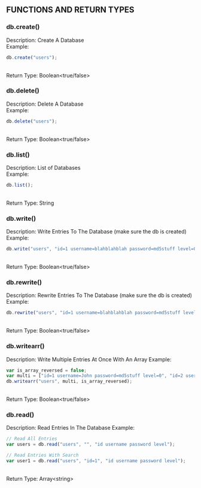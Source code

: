 ## FUNCTIONS AND RETURN TYPES

### db.create()
Description: Create A Database<br>
Example: <br>
```js
db.create("users");
```
<br>
Return Type: Boolean&lt;true/false&gt;

### db.delete()
Description: Delete A Database<br>
Example: <br>
```js
db.delete("users");
```
<br>
Return Type: Boolean&lt;true/false&gt;

### db.list()
Description: List of Databases<br>
Example: <br>
```js
db.list();
```
<br>
Return Type: String

### db.write()
Description: Write Entries To The Database (make sure the db is created)
Example: <br>
```js
db.write("users", "id=1 username=blahblahblah password=md5stuff level=0");
```
<br>
Return Type: Boolean&lt;true/false&gt;


### db.rewrite()
Description: Rewrite Entries To The Database (make sure the db is created)
Example: <br>
```js
db.rewrite("users", "id=1 username=blahblahblah password=md5stuff level=1");
```
<br>
Return Type: Boolean&lt;true/false&gt;

### db.writearr()
Description: Write Multiple Entries At Once With An Array
Example: <br>
```js
var is_array_reversed = false;
var multi = ["id=1 username=John password=md5stuff level=0", "id=2 username=Jakob password=md5stuff level=0"];
db.writearr("users", multi, is_array_reversed);
```
<br>
Return Type: Boolean&lt;true/false&gt;

### db.read()
Description: Read Entries In The Database
Example: <br>
```js
// Read All Entries
var users = db.read("users", "", "id username password level");

// Read Entries With Search
var user1 = db.read("users", "id=1", "id username password level");
```
<br>
Return Type: Array&lt;string&gt;
